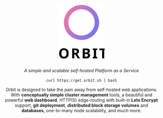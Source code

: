 <p align="center"><a href="https://orbit.sh"><img src="docs/design/assets/name-logo.svg" width="150px" alt="Orbit Logo"></a></p>

<p align="center"><i>A simple and scalable self-hosted Platform as a Service</i></p>

<p align="center"><code>curl https://get.orbit.sh | bash</code></p>

<p align="center">Orbit is designed to take the pain away from self-hosted web applications. With <b>conceptually simple cluster management</b> tools, a beautiful and powerful <b>web dashboard</b>, HTTP(S) edge-routing with built-in <b>Lets Encrypt</b> support, <b>git deployment</b>, <b>distributed block storage volumes</b> and <b>databases</b>, one-to-many node scalability, and much more.</p>
